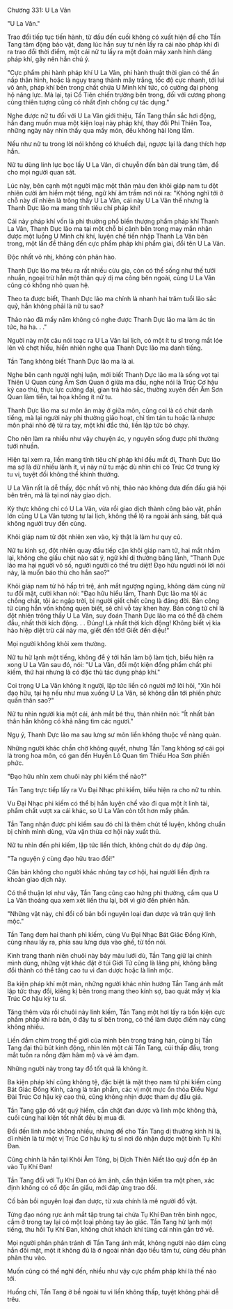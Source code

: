 




Chương 331: U La Vân


"U La Vân."

Trao đổi tiếp tục tiến hành, từ đầu đến cuối không có xuất hiện để cho Tần Tang tâm động bảo vật, đang lúc hắn suy tư nên lấy ra cái nào pháp khí đi ra trao đổi thời điểm, một cái nữ tu lấy ra một đoàn mây xanh hình dáng pháp khí, gây nên hắn chú ý.

"Cực phẩm phi hành pháp khí U La Vân, phi hành thuật thời gian có thể ẩn nấp thân hình, hoặc là ngụy trang thành mây trắng, tốc độ cực nhanh, tới lui vô ảnh, pháp khí bên trong chất chứa U Minh khí tức, có cường đại phòng hộ năng lực. Mà lại, tại Cổ Tiên chiến trường bên trong, đối với cương phong cùng thiên tượng cũng có nhất định chống cự tác dụng."

Nghe được nữ tu đối với U La Vân giới thiệu, Tần Tang thần sắc hơi động, hắn đang muốn mua một kiện loại này pháp khí, thay đổi Phi Thiên Toa, những ngày này nhìn thấy qua mấy món, đều không hài lòng lắm.

Nếu như nữ tu trong lời nói không có khuếch đại, ngược lại là đang thích hợp hắn.

Nữ tu dùng linh lực bọc lấy U La Vân, di chuyễn đến bàn dài trung tâm, để cho mọi người quan sát.

Lúc này, bên cạnh một người mặc một thân màu đen khôi giáp nam tu đột nhiên cười âm hiểm một tiếng, ngữ khí âm trầm nơi nói ra: "Không nghĩ tới ở chỗ này dĩ nhiên là trông thấy U La Vân, cái này U La Vân thế nhưng là Thanh Dực lão ma mang tính tiêu chí pháp khí!

Cái này pháp khí vốn là phi thường phổ biến thượng phẩm pháp khí Thanh La Vân, Thanh Dực lão ma tại một chỗ bí cảnh bên trong may mắn nhận được một luồng U Minh chi khí, luyện chế tiến nhập Thanh La Vân bên trong, một lần đề thăng đến cực phẩm pháp khí phẩm giai, đổi tên U La Vân.

Độc nhất vô nhị, không còn phân hào.

Thanh Dực lão ma trêu ra rất nhiều cừu gia, còn có thể sống như thế tưới nhuần, ngoại trừ hắn một thân quỷ dị ma công bên ngoài, cùng U La Vân cũng có không nhỏ quan hệ.

Theo ta được biết, Thanh Dực lão ma chính là nhanh hai trăm tuổi lão sắc quỷ, hẳn không phải là nữ tu sao?

Thảo nào đã mấy năm không có nghe được Thanh Dực lão ma làm ác tin tức, ha ha. . ."

Người này một câu nói toạc ra U La Vân lai lịch, có một ít tu sĩ trong mắt lóe lên vẻ chợt hiểu, hiển nhiên nghe qua Thanh Dực lão ma danh tiếng.

Tần Tang không biết Thanh Dực lão ma là ai.

Nghe bên cạnh người nghị luận, mới biết Thanh Dực lão ma là sống vọt tại Thiên U Quan cùng Âm Sơn Quan ở giữa ma đầu, nghe nói là Trúc Cơ hậu kỳ cao thủ, thực lực cường đại, gian trá háo sắc, thường xuyên đến Âm Sơn Quan làm tiền, tai họa không ít nữ tu.

Thanh Dực lão ma sư môn ăn mày ở giữa môn, cũng coi là có chút danh tiếng, mà lại người này phi thường giảo hoạt, chỉ tìm tán tu hoặc là nhược môn phái nhỏ đệ tử ra tay, một khi đắc thủ, liền lập tức bỏ chạy.

Cho nên làm ra nhiều như vậy chuyện ác, y nguyên sống được phi thường tưới nhuần.

Hiện tại xem ra, liền mang tính tiêu chí pháp khí đều mất đi, Thanh Dực lão ma sợ là dữ nhiều lành ít, vị này nữ tu mặc dù nhìn chỉ có Trúc Cơ trung kỳ tu vi, tuyệt đối không thể khinh thường.

U La Vân rất là dễ thấy, độc nhất vô nhị, thảo nào không đưa đến đấu giá hội bên trên, mà là tại nơi này giao dịch.

Kỳ thực không chỉ có U La Vân, vừa rồi giao dịch thành công bảo vật, phần lớn cùng U La Vân tương tự lai lịch, không thể lộ ra ngoài ánh sáng, bất quá không người truy đến cùng.

Khôi giáp nam tử đột nhiên xen vào, kỳ thật là làm hư quy củ.

Nữ tu kinh sợ, đột nhiên quay đầu tiếp cận khôi giáp nam tử, hai mắt nhắm lại, không che giấu chút nào sát ý, ngữ khí dị thường băng lãnh, "Thanh Dực lão ma hại người vô số, người người có thể tru diệt! Đạo hữu ngươi nói lời nói này, là muốn báo thù cho hắn sao?"

Khôi giáp nam tử hô hấp trì trệ, ánh mắt ngượng ngùng, không dám cùng nữ tu đối mặt, cười khan nói: "Đạo hữu hiểu lầm, Thanh Dực lão ma tội ác chồng chất, tội ác ngập trời, bị người giết chết cũng là đáng đời. Bản công tử cùng hắn vốn không quen biết, sẽ chỉ vỗ tay khen hay. Bản công tử chỉ là đột nhiên trông thấy U La Vân, suy đoán Thanh Dực lão ma có thể đã chém đầu, nhất thời kích động. . . Đúng! Là nhất thời kích động! Không biết vị kia hào hiệp diệt trừ cái này ma, giết đến tốt! Giết đến diệu!"

Mọi người không khỏi xem thường.

Nữ tu hừ lạnh một tiếng, không để ý tới hắn làm bộ làm tịch, biểu hiện ra xong U La Vân sau đó, nói: "U La Vân, đổi một kiện đồng phẩm chất phi kiếm, thứ hai nhưng là có đặc thù tác dụng pháp khí."

Coi trọng U La Vân không ít người, lập tức liền có người mở lời hỏi, "Xin hỏi đạo hữu, tại hạ nếu như mua xuống U La Vân, sẽ không dẫn tới phiền phức quấn thân sao?"

Nữ tu nhìn người kia một cái, ánh mắt bé thu, thản nhiên nói: "Ít nhất bản thân hắn không có khả năng tìm các ngươi."

Ngụ ý, Thanh Dực lão ma sau lưng sư môn liền không thuộc về nàng quản.

Những người khác chần chờ không quyết, nhưng Tần Tang không sợ cái gọi là trong hoa môn, có gan đến Huyền Lô Quan tìm Thiếu Hoa Sơn phiền phức.

"Đạo hữu nhìn xem chuôi này phi kiếm thế nào?"

Tần Tang trực tiếp lấy ra Vu Đại Nhạc phi kiếm, biểu hiện ra cho nữ tu nhìn.

Vu Đại Nhạc phi kiếm có thể bị hắn luyện chế vào đi qua một ít linh tài, phẩm chất vượt xa cái khác, so U La Vân còn tốt hơn mấy phần.

Tần Tang nhận được phi kiếm sau đó chỉ là thêm chút tế luyện, không chuẩn bị chính mình dùng, vừa vặn thừa cơ hội này xuất thủ.

Nữ tu nhìn đến phi kiếm, lập tức liền thích, không chút do dự đáp ứng.

"Ta nguyện ý cùng đạo hữu trao đổi!"

Căn bản không cho người khác nhúng tay cơ hội, hai người liền định ra khoản giao dịch này.

Có thể thuận lợi như vậy, Tần Tang cũng cao hứng phi thường, cầm qua U La Vân thoảng qua xem xét liền thu lại, bởi vì giờ đến phiên hắn.

"Những vật này, chỉ đổi cố bản bồi nguyên loại đan dược và trân quý linh mộc."

Tần Tang đem hai thanh phi kiếm, cùng Vu Đại Nhạc Bát Giác Đồng Kính, cùng nhau lấy ra, phía sau lưng dựa vào ghế, từ tốn nói.

Kình trang thanh niên chuôi này bảy màu lưới dù, Tần Tang giữ lại chính mình dùng, những vật khác đặt ở túi Giới Tử cũng là lãng phí, không bằng đổi thành có thể tăng cao tu vi đan dược hoặc là linh mộc.

Ba kiện pháp khí một màn, những người khác nhìn hướng Tần Tang ánh mắt lập tức thay đổi, kiêng kị bên trong mang theo kính sợ, bao quát mấy vị kia Trúc Cơ hậu kỳ tu sĩ.

Tăng thêm vừa rồi chuôi này linh kiếm, Tần Tang một hơi lấy ra bốn kiện cực phẩm pháp khí ra bán, ở đây tu sĩ bên trong, có thể làm được điểm này cũng không nhiều.

Liền đắm chìm trong thế giới của mình bên trong tráng hán, cũng bị Tần Tang đại thủ bút kinh động, nhìn lén một cái Tần Tang, cúi thấp đầu, trong mắt tuôn ra nồng đậm hâm mộ và vẻ ảm đạm.

Những người này trong tay đồ tốt quả là không ít.

Ba kiện pháp khí cũng không tệ, đặc biệt là mặt thẹo nam tử phi kiếm cùng Bát Giác Đồng Kính, càng là trân phẩm, các vị một mực ổn thỏa Điếu Ngư Đài Trúc Cơ hậu kỳ cao thủ, cũng không nhịn được tham dự đấu giá.

Tần Tang gặp đồ vật quý hiếm, cắn chặt đan dược và linh mộc không thả, cuối cùng hai kiện tốt nhất đều bị mua đi.

Đổi đến linh mộc không nhiều, nhưng để cho Tần Tang dị thường kinh hỉ là, dĩ nhiên là từ một vị Trúc Cơ hậu kỳ tu sĩ nơi đó nhận được một bình Tụ Khí Đan.

Cũng chính là hắn tại Khôi Âm Tông, bị Dịch Thiên Niết lão quỷ dồn ép ăn vào Tụ Khí Đan!

Tần Tang đối với Tụ Khí Đan có âm ảnh, cẩn thận kiểm tra một phen, xác định không có cổ độc ẩn giấu, mới đáp ứng trao đổi.

Cố bản bồi nguyên loại đan dược, từ xưa chính là mê người đồ vật.

Từng đạo nóng rực ánh mắt tập trung tại chứa Tụ Khí Đan trên bình ngọc, cầm ở trong tay lại có một loại phỏng tay ảo giác. Tần Tang hừ lạnh một tiếng, thu hồi Tụ Khí Đan, không chút khách khí từng cái nhìn gần trở về.

Mọi người phân phân tránh đi Tần Tang ánh mắt, không người nào dám cùng hắn đối mặt, một ít không đủ là ở ngoài nhân đạo tiểu tâm tư, cũng đều phân phân thu vào.

Muốn cũng có thể nghĩ đến, nhiều như vậy cực phẩm pháp khí là thế nào tới.

Huống chi, Tần Tang ở bề ngoài tu vi liền không thấp, tuyệt không phải dễ trêu.




